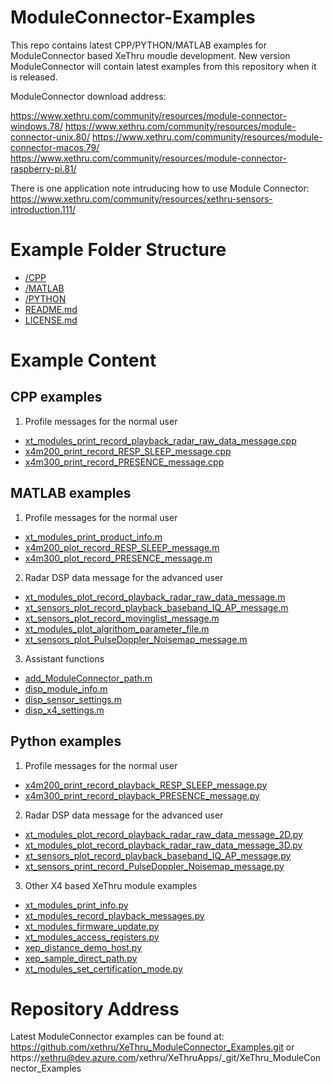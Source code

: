 # ModuleConnector-Examples
This repo contains latest CPP/PYTHON/MATLAB examples for ModuleConnector based XeThru moudle development.
New version ModuleConnector will contain latest examples from this repository when it is released. 

ModuleConnector download address:

https://www.xethru.com/community/resources/module-connector-windows.78/
https://www.xethru.com/community/resources/module-connector-unix.80/
https://www.xethru.com/community/resources/module-connector-macos.79/
https://www.xethru.com/community/resources/module-connector-raspberry-pi.81/

There is one application note intruducing how to use Module Connector:
https://www.xethru.com/community/resources/xethru-sensors-introduction.111/

# Example Folder Structure

* [/CPP](./CPP)
* [/MATLAB](./MATLAB)
* [/PYTHON](./PYTHON)
* [README.md](./README.md)
* [LICENSE.md](./LICENSE.md)

# Example Content

## CPP examples

1. Profile messages for the normal user
* [xt_modules_print_record_playback_radar_raw_data_message.cpp](./CPP/xt_modules_print_record_playback_radar_raw_data_message.cpp)
* [x4m200_print_record_RESP_SLEEP_message.cpp](./CPP/x4m200_print_record_RESP_SLEEP_message.cpp)
* [x4m300_print_record_PRESENCE_message.cpp](./CPP/x4m300_print_record_PRESENCE_message.cpp)


## MATLAB examples

1. Profile messages for the normal user
* [xt_modules_print_product_info.m](./MATLAB/xt_modules_print_product_info.m)
* [x4m200_plot_record_RESP_SLEEP_message.m](./MATLAB/x4m200_plot_record_RESP_SLEEP_message.m)
* [x4m300_plot_record_PRESENCE_message.m](./MATLAB/x4m300_plot_record_PRESENCE_message.m)


2. Radar DSP data message for the advanced user
* [xt_modules_plot_record_playback_radar_raw_data_message.m](./MATLAB/xt_modules_plot_record_playback_radar_raw_data_message.m)
* [xt_sensors_plot_record_playback_baseband_IQ_AP_message.m](./MATLAB/xt_sensors_plot_record_playback_baseband_IQ_AP_message.m)
* [xt_sensors_plot_record_movinglist_message.m](./MATLAB/xt_sensors_plot_record_movinglist_message.m)
* [xt_modules_plot_algrithom_parameter_file.m](./MATLAB/xt_modules_plot_algrithom_parameter_file.m)
* [xt_sensors_plot_PulseDoppler_Noisemap_message.m](./MATLAB/xt_sensors_plot_PulseDoppler_Noisemap_message.m)

3. Assistant functions
* [add_ModuleConnector_path.m ](./MATLAB/add_ModuleConnector_path.m)
* [disp_module_info.m ](./MATLAB/disp_module_info.m)
* [disp_sensor_settings.m ](./MATLAB/disp_sensor_settings.m)
* [disp_x4_settings.m ](./MATLAB/disp_x4_settings.m)

## Python examples

1. Profile messages for the normal user
* [x4m200_print_record_playback_RESP_SLEEP_message.py](./PYTHON/x4m200_print_record_playback_RESP_SLEEP_message.py)
* [x4m300_print_record_playback_PRESENCE_message.py](./PYTHON/x4m300_print_record_playback_PRESENCE_message.py)


2. Radar DSP data message for the advanced user
* [xt_modules_plot_record_playback_radar_raw_data_message_2D.py](./PYTHON/xt_modules_plot_record_playback_radar_raw_data_message_2D.py)  
* [xt_modules_plot_record_playback_radar_raw_data_message_3D.py](./PYTHON/xt_modules_plot_record_playback_radar_raw_data_message_3D.py)          
* [xt_sensors_plot_record_playback_baseband_IQ_AP_message.py](./PYTHON/xt_sensors_plot_record_playback_baseband_IQ_AP_message.py)
* [xt_sensors_print_record_PulseDoppler_Noisemap_message.py](./PYTHON/xt_sensors_print_record_PulseDoppler_Noisemap_message.py)

3. Other X4 based XeThru module examples
* [xt_modules_print_info.py](./PYTHON/xt_modules_print_info.py)
* [xt_modules_record_playback_messages.py](./PYTHON/xt_modules_record_playback_messages.py)  
* [xt_modules_firmware_update.py](./PYTHON/xt_modules_firmware_update.py) 
* [xt_modules_access_registers.py](./PYTHON/xt_modules_access_registers.py)
* [xep_distance_demo_host.py](./PYTHON/xep_distance_demo_host.py)
* [xep_sample_direct_path.py](./PYTHON/xep_sample_direct_path.py)
* [xt_modules_set_certification_mode.py](./PYTHON/xt_modules_set_certification_mode.py)

# Repository Address
Latest ModuleConnector examples can be found at:
https://github.com/xethru/XeThru_ModuleConnector_Examples.git
or https://xethru@dev.azure.com/xethru/XeThruApps/_git/XeThru_ModuleConnector_Examples